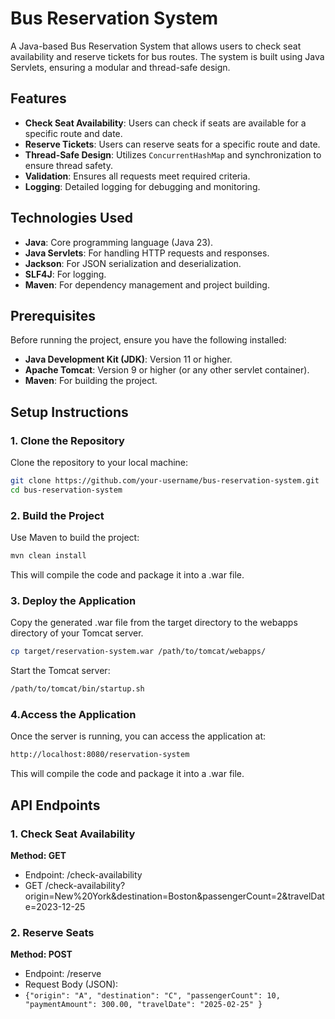 # Bus Reservation System

A Java-based Bus Reservation System that allows users to check seat availability and reserve tickets for bus routes. The system is built using Java Servlets, ensuring a modular and thread-safe design.

## Features

- **Check Seat Availability**: Users can check if seats are available for a specific route and date.
- **Reserve Tickets**: Users can reserve seats for a specific route and date.
- **Thread-Safe Design**: Utilizes `ConcurrentHashMap` and synchronization to ensure thread safety.
- **Validation**: Ensures all requests meet required criteria.
- **Logging**: Detailed logging for debugging and monitoring.

## Technologies Used

- **Java**: Core programming language (Java 23).
- **Java Servlets**: For handling HTTP requests and responses.
- **Jackson**: For JSON serialization and deserialization.
- **SLF4J**: For logging.
- **Maven**: For dependency management and project building.

## Prerequisites

Before running the project, ensure you have the following installed:

- **Java Development Kit (JDK)**: Version 11 or higher.
- **Apache Tomcat**: Version 9 or higher (or any other servlet container).
- **Maven**: For building the project.

## Setup Instructions

### 1. Clone the Repository

Clone the repository to your local machine:

```bash
git clone https://github.com/your-username/bus-reservation-system.git
cd bus-reservation-system
```

### 2. Build the Project
Use Maven to build the project:
```bash
mvn clean install
```
This will compile the code and package it into a .war file.


### 3. Deploy the Application
Copy the generated .war file from the target directory to the webapps directory of your Tomcat server.
```bash
cp target/reservation-system.war /path/to/tomcat/webapps/
```
Start the Tomcat server:
```bash
/path/to/tomcat/bin/startup.sh
```

### 4.Access the Application
Once the server is running, you can access the application at:
```bash
http://localhost:8080/reservation-system
```
This will compile the code and package it into a .war file.

## API Endpoints

### 1. Check Seat Availability
   **Method: GET**
   - Endpoint: /check-availability
   - GET /check-availability?origin=New%20York&destination=Boston&passengerCount=2&travelDate=2023-12-25

### 2. Reserve Seats
**Method: POST**
- Endpoint: /reserve
- Request Body (JSON):
- `` {"origin": "A",
    "destination": "C",
    "passengerCount": 10,
    "paymentAmount": 300.00,
    "travelDate": "2025-02-25"
}
``
